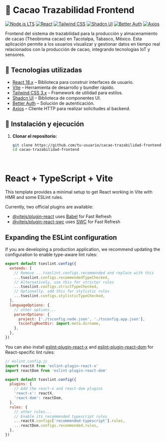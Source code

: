 # 🍫 Cacao Trazabilidad Frontend

[![Node.js LTS](https://img.shields.io/badge/Node.js-18.x-blue.svg)](https://nodejs.org/en/)
[![React](https://img.shields.io/badge/React-18.x-blue.svg)](https://reactjs.org/)
[![Tailwind CSS](https://img.shields.io/badge/Tailwind_CSS-3.x-blue.svg)](https://tailwindcss.com/)
[![Shadcn UI](https://img.shields.io/badge/Shadcn_UI-latest-blue.svg)](https://ui.shadcn.com/)
[![Better Auth](https://img.shields.io/badge/Better_Auth-latest-blue.svg)](https://www.better-auth.com/)
[![Axios](https://img.shields.io/badge/Axios-latest-blue.svg)](https://axios-http.com/)

Frontend del sistema de trazabilidad para la producción y almacenamiento de cacao (Theobroma cacao) en Tacotalpa, Tabasco, México. Esta aplicación permite a los usuarios visualizar y gestionar datos en tiempo real relacionados con la producción de cacao, integrando tecnologías IoT y sensores.

## 🧰 Tecnologías utilizadas

- [React 18.x](https://reactjs.org/) – Biblioteca para construir interfaces de usuario.
- [Vite](https://vitejs.dev/) – Herramienta de desarrollo y bundler rápido.
- [Tailwind CSS 3.x](https://tailwindcss.com/) – Framework de utilidad para estilos.
- [Shadcn UI](https://ui.shadcn.com/) – Biblioteca de componentes UI.
- [Better Auth](https://www.better-auth.com/) – Solución de autenticación.
- [Axios](https://axios-http.com/) – Cliente HTTP para realizar solicitudes al backend.

## 🚀 Instalación y ejecución

1. **Clonar el repositorio:**

   ```bash
   git clone https://github.com/tu-usuario/cacao-trazabilidad-frontend.git
   cd cacao-trazabilidad-frontend




# React + TypeScript + Vite

This template provides a minimal setup to get React working in Vite with HMR and some ESLint rules.

Currently, two official plugins are available:

- [@vitejs/plugin-react](https://github.com/vitejs/vite-plugin-react/blob/main/packages/plugin-react) uses [Babel](https://babeljs.io/) for Fast Refresh
- [@vitejs/plugin-react-swc](https://github.com/vitejs/vite-plugin-react/blob/main/packages/plugin-react-swc) uses [SWC](https://swc.rs/) for Fast Refresh

## Expanding the ESLint configuration

If you are developing a production application, we recommend updating the configuration to enable type-aware lint rules:

```js
export default tseslint.config({
  extends: [
    // Remove ...tseslint.configs.recommended and replace with this
    ...tseslint.configs.recommendedTypeChecked,
    // Alternatively, use this for stricter rules
    ...tseslint.configs.strictTypeChecked,
    // Optionally, add this for stylistic rules
    ...tseslint.configs.stylisticTypeChecked,
  ],
  languageOptions: {
    // other options...
    parserOptions: {
      project: ['./tsconfig.node.json', './tsconfig.app.json'],
      tsconfigRootDir: import.meta.dirname,
    },
  },
})
```

You can also install [eslint-plugin-react-x](https://github.com/Rel1cx/eslint-react/tree/main/packages/plugins/eslint-plugin-react-x) and [eslint-plugin-react-dom](https://github.com/Rel1cx/eslint-react/tree/main/packages/plugins/eslint-plugin-react-dom) for React-specific lint rules:

```js
// eslint.config.js
import reactX from 'eslint-plugin-react-x'
import reactDom from 'eslint-plugin-react-dom'

export default tseslint.config({
  plugins: {
    // Add the react-x and react-dom plugins
    'react-x': reactX,
    'react-dom': reactDom,
  },
  rules: {
    // other rules...
    // Enable its recommended typescript rules
    ...reactX.configs['recommended-typescript'].rules,
    ...reactDom.configs.recommended.rules,
  },
})
```

